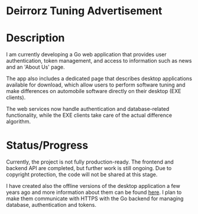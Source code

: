 # Deirrorz Tuning Advertisement

# Description

I am currently developing a Go web application that provides user authentication, token management, and access to information such as news and an 'About Us' page. 

The app also includes a dedicated page that describes desktop applications available for download, which allow users to perform software tuning and make differences on automobile software directly on their desktop (EXE clients). 

The web services now handle authentication and database-related functionality, while the EXE clients take care of the actual difference algorithm.

# Status/Progress

Currently, the project is not fully production-ready. The frontend and backend API are completed, but further work is still ongoing. Due to copyright protection, the code will not be shared at this stage.

I have created also the offline versions of the desktop application a few years ago and more information about them can be found [here](). I plan to make them communicate with HTTPS with the Go backend for managing database, authentication and tokens.
